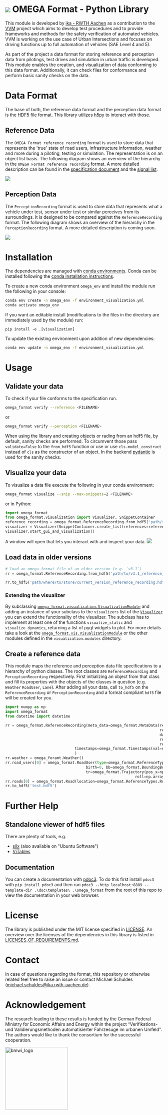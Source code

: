 # ![](./omega_format/visualization/ui/icon.svg) OMEGA Format - Python Library
This module is developed by [ika - RWTH Aachen](https://www.ika.rwth-aachen.de/de/) as a contribution to the [VVM](https://www.vvm-projekt.de/projekt) project which aims to develop test procedures and to provide frameworks and methods for the safety verification of automated vehicles. VVM is working on the use case of Urban Intersections and focuses on driving functions up to full automation of vehicles (SAE Level 4 and 5).

As part of the project a data format for storing reference and perception data from pilotings, test drives and simulation in urban traffic is developed. This module enables the creation, and visualization of data conforming to this data format. Additionally, it can check files for conformance and perform basic sanity checks on the data.


# Data Format
The base of both, the reference data format and the perception data format is the [HDF5](https://www.hdfgroup.org/solutions/hdf5) file format. This library utilizes [h5py](https://www.h5py.org/) to interact with those.

## Reference Data
The `OMEGA Format reference recording` format is used to store data that represents the 'true' state of road users, infrastructure information, weather and more during a piloting, testing or simulation. The representation is on an object list basis.
The following diagram shows an overview of the hierarchy in the `OMEGA Format reference recording` format. A more detailed description can be found in the [specification document](./doc/specification.md) and the [signal list](./doc/signal_list_reference.md).

![](./reference_hierarchy.PNG)

## Perception Data
The `PerceptionRecording` format is used to store data that represents what a vehicle under test, sensor under test or similar perceives from its surroundings. It is designed to be compared against the `ReferenceRecording` format. The following diagram shows an overview of the hierarchy in the `PerceptionRecording` format. A more detailed description is coming soon.

![](./perception_hierarchy.PNG)

# Installation
The dependencies are managed with [conda environments](https://docs.conda.io/projects/conda/en/latest/user-guide/concepts/environments.html). Conda can be installed following the [conda installation instructions](https://docs.conda.io/en/latest/miniconda.html).

To create a new conda environment `omega_env` and install the module run the following in your console:
```bash
conda env create -n omega_env -f environment_visualization.yml
conda activate omega_env
```
If you want an editable install (modifications to the files in the directory are immediately used by the module) run:
```
pip install -e .[visualization]
```

To update the existing environment upon addition of new dependencies:
```bash
conda env update -n omega_env -f environment_visualization.yml
```

# Usage

## Validate your data
To check if your file conforms to the specification run.
```bash
omega_format verify --reference <FILENAME>
```
or 
```bash 
omega_format verify --perception <FILENAME>
```

When using the library and creating objects or rading from an hdf5 file, by default, sanity checks are performed. To circumvent those pass `validate=False` to the `from_hdf5` function or use or use `cls.model_construct` instead of `cls` as the constructor of an object. In the backend [pydantic](https://pydantic-docs.helpmanual.io/) is used for the sanity checks.
## Visualize your data
To visualize a data file execute the following in your conda environment:
```bash
omega_format visualize --snip --max-snippets=2 <FILENAME>
```
or in Python:
```python
import omega_format
from omega_format.visualization import Visualizer, SnippetContainer
reference_recording = omega_format.ReferenceRecording.from_hdf5('path/to/the/reference_recording_file.hdf5')
visualizer = Visualizer(SnippetContainer.create_list(references=reference_recording))
visualizer.start_gui_and_visualization()
```
A window will open that lets you interact with and inspect your data.
![](visualizer_ui.png)

## Load data in older versions

```python
# load an omega-format file of an older version (e.g. `v3.1`)
rr = omega_format.ReferenceRecording.from_hdf5('path/to/v3.1_reference_recording.hdf5', legacy='v3.1')

rr.to_hdf5('path/where/to/store/current_version_reference_recording.hdf5')
```


### Extending the visualizer
By subclassing [`omega_format.visualization.VisualizationModule`](./omega_format/visualization/modules/base.py) and adding an instance of your subclass to the `visualizers` list of the [`Visualizer` ](./omega_format/visualization/visualizer.py) you can extend the functionality of the visualizer. The subclass has to implement at least one of the functions `visualize_static` and `visualize_dynamics`, returning a list of pyqt widgets to plot. For more details take a look at the [`omega_format.vis.VisualizationModule`](./omega_format/visualization/modules/base.py) or the other modules defined in the `visualization.modules` directory.

## Create a reference data
This module maps the reference and perception data file specifications to a hierarchy of python classes. The root classes are `ReferenceRecording` and `PerceptionRecording` respectively. First initializing an object from that class and fill its properties with the objects of the classes in question (e.g. `Weather` `RoadUser`, `Lane`). After adding all your data, call `to_hdf5` on the `ReferenceRecording` or `PerceptionRecording` and a format compliant `hdf5` file will be created for you.
```python
import numpy as np
import omega_format
from datetime import datetime

rr = omega_format.ReferenceRecording(meta_data=omega_format.MetaData(recorder_number=1,
                                                                     recording_number=1,
                                                                     daytime=datetime.now()
                                                                     reference_point_lat=50.786687,
                                                                     reference_point_lon=6.046312),
                               timestamps=omega_format.Timestamps(val=np.array([0])),
                               )
rr.weather = omega_foramt.Weather()
rr.road_users[0] = omega_format.RoadUser(type=omega_format.ReferenceTypes.RoadUser.Type.CAR, sub_type=omega_format.ReferenceTypes.RoadUser.SubType.General.REGULAR,
                                    birth=0, bb=omega_format.BoundingBox(np.array([2,3,0])),
                                    tr=omega_format.Trajectory(pos_x=np.array([0]),pos_y=np.array([0]),pos_z=np.array([0]),
                                                          roll=np.array([0]),pitch=np.array([0]),heading=np.array([0])))
rr.roads[0] = omega_format.Road(location=omega_format.ReferenceTypes.RoadLocation.URBAN)
rr.to_hdf5('test.hdf5')
```
# Further Help
## Standalone viewer of hdf5 files

There are plenty of tools, e.g.
- [silx](http://www.silx.org/doc/silx/latest/install.html) (also available on "Ubuntu Software")
- [ViTables](https://vitables.org/)


## Documentation
 You can create a documentation with [pdoc3](https://pdoc3.github.io/pdoc/). To do this first install `pdoc3` with `pip install pdoc3` and then run `pdoc3 --http localhost:8889 --template-dir .\doc\templates\ .\omega_format` from the root of this repo to view the documentation in your web browser.
# License
The library is published under the MIT license specified in [LICENSE](./LICENSE). An overview over the licenses of the dependencies in this library is listed in [LICENSES_OF_REQUIREMENTS.md](./LICENSES_OF_REQUIREMENTS.md).

# Contact
In case of questions regarding the format, this repository or otherwise related feel free to raise an issue or contact Michael Schuldes (michael.schuldes@ika.rwth-aachen.de).

# Acknowledgement
The research leading to these results is funded by the German Federal Ministry for Economic Affairs and Energy within the project “Verifikations- und Validierungsmethoden automatisierter Fahrzesuge im urbanen Umfeld". The authors would like to thank the consortium for the successful cooperation. 

<a href='https://www.bmwi.de/Navigation/EN/Home/home.html'><img src="bmwi_logo.gif" alt="bmwi_logo" height="200"/></a>
